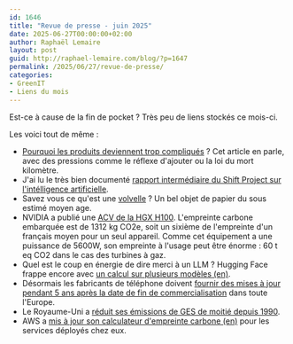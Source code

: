 ```yaml
---
id: 1646
title: "Revue de presse - juin 2025"
date: 2025-06-27T00:00:00+02:00
author: Raphaël Lemaire
layout: post
guid: http://raphael-lemaire.com/blog/?p=1647
permalink: /2025/06/27/revue-de-presse/
categories:
- GreenIT
- Liens du mois
---
```


Est-ce à cause de la fin de pocket ? Très peu de liens stockés ce mois-ci.


Les voici tout de même : 


* [Pourquoi les produits deviennent trop compliqués](https://mindfooled.substack.com/p/lechelle-de-valery-ou-pourquoi-les) ? Cet article en parle, avec des pressions comme le réflexe d'ajouter ou la loi du mort kilomètre.
* J'ai lu le très bien documenté [rapport intermédiaire du Shift Project sur l'intélligence artificielle](https://theshiftproject.org/publications/intelligence-artificielle/).
* Savez vous ce qu'est une [volvelle](https://bsky.app/profile/agemoyen.bsky.social/post/3lrfgj5o2vk26) ? Un bel objet de papier du sous estimé moyen age.
* NVIDIA a publié une [ACV de la HGX H100](https://www.linkedin.com/feed/update/urn:li:share:7339212294393921536/). L'empreinte carbone embarquée est de 1312 kg CO2e, soit un sixième de l'empreinte d'un français moyen pour un seul appareil. Comme cet équipement a une puissance de 5600W, son empreinte à l'usage peut être énorme : 60 t eq CO2 dans le cas des turbines à gaz.
* Quel est le coup en énergie de dire merci à un LLM ? Hugging Face frappe encore avec [un calcul sur plusieurs modèles (en)](https://huggingface.co/blog/jdelavande/thank-you-energy).
* Désormais les fabricants de téléphone doivent [fournir des mises à jour pendant 5 ans après la date de fin de commercialisation](https://www.greenit.fr/2025/06/20/5-ans-de-mise-a-jour-pour-tous-les-smartphones-a-partir-du-20-juin-2025/) dans toute l'Europe.
* Le Royaume-Uni a [réduit ses émissions de GES de moitié depuis 1990](https://www.lemonde.fr/planete/article/2025/06/25/le-royaume-uni-a-reduit-ses-emissions-de-co2-de-moitie-depuis-1990_6615691_3244.html).
* AWS a [mis à jour son calculateur d'empreinte carbone (en)](https://aws.amazon.com/fr/blogs/aws-cloud-financial-management/updated-carbon-methodology-for-the-aws-customer-carbon-footprint-tool/) pour les services déployés chez eux.



